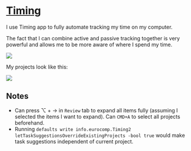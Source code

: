 # [Timing](https://timingapp.com/?lang=en)
I use Timing app to fully automate tracking my time on my computer.

The fact that I can combine active and passive tracking together is very powerful and allows me to be more aware of where I spend my time.

![](https://i.imgur.com/1po5oME.png)

My projects look like this:

![](https://i.imgur.com/SJJcBES.png)

## Notes
- Can press ⌥ + → in `Review` tab to expand all items fully (assuming I selected the items I want to expand). Can `CMD+A` to select all projects beforehand.
- Running `defaults write info.eurocomp.Timing2 letTaskSuggestionsOverrideExistingProjects -bool true` would make task suggestions independent of current project.